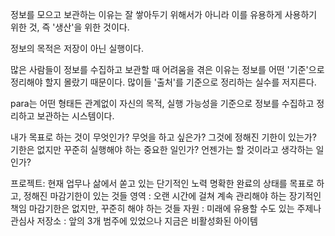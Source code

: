 정보를 모으고 보관하는 이유는 잘 쌓아두기 위해서가 아니라 이를 유용하게 사용하기 위한 것, 즉 '생산'을 위한 것이다.

정보의 목적은 저장이 아닌 실행이다.

많은 사람들이 정보를 수집하고 보관할 때 어려움을 겪은 이유는 정보를 어떤 '기준'으로 정리해야 할지 몰랐기 때문이다. 많이들 '출처'를 기준으로 정리하는 실수를 저지른다.

para는 어떤 형태든 관계없이 자신의 목적, 실행 가능성을 기준으로 정보를 수집하고 정리하고 보관하는 시스템이다.

내가 목표로 하는 것이 무엇인가?
무엇을 하고 싶은가?
그것에 정해진 기한이 있는가?
기한은 없지만 꾸준히 실행해야 하는 중요한 일인가?
언젠가는 할 것이라고 생각하는 일인가?

프로젝트: 현재 업무나 삶에서 쏟고 있는 단기적인 노력
명확한 완료의 상태를 목표로 하고, 정해진 마감기한이 있는 것들
영역 : 오랜 시간에 걸쳐 계속 관리해야 하는 장기적인 책임
마감기한은 없지만, 꾸준히 해야 하는 것들
자원 : 미래에 유용할 수도 있는 주제나 관심사
저장소 : 앞의 3개 범주에 있었으나 지금은 비활성화된 아이템